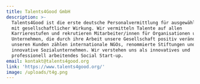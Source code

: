 ```yaml
---
title: Talents4Good GmbH
description: >-
  Talents4Good ist die erste deutsche Personalvermittlung für ausgewählte Jobs
  mit gesellschaftlicher Wirkung. Wir vermitteln Talente auf allen
  Karrierestufen und rekrutieren Mitarbeiter/innen für Organisationen und
  Unternehmen, die durch ihre Arbeit unsere Gesellschaft positiv verändern. Zu
  unseren Kunden zählen internationale NGOs, renommierte Stiftungen und
  innovative Sozialunternehmen. Wir verstehen uns als innovatives und
  professionell arbeitendes Social Start-up.
email: kontakt@talents4good.org
link: 'https://www.talents4good.org/'
image: /uploads/t4g.png
---
```


